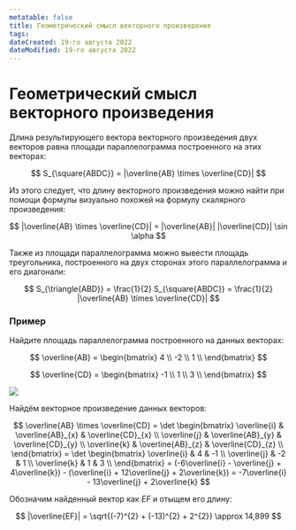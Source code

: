 ```yaml
---
metatable: false
title: Геометрический смысл векторного произведения
tags:
dateCreated: 19-го августа 2022
dateModified: 19-го августа 2022
---
```


# Геометрический смысл векторного произведения


Длина результирующего вектора векторного произведения двух векторов равна площади параллелограмма построенного на этих векторах:

$$
S_{\square{ABDC}} = |\overline{AB} \times \overline{CD}|
$$

Из этого следует, что длину векторного произведения можно найти при помощи формулы визуально похожей на формулу скалярного произведения:

$$
|\overline{AB} \times \overline{CD}| = |\overline{AB}| |\overline{CD}| \sin \alpha
$$

Также из площади параллелограмма можно вывести площадь треугольника, построенного на двух сторонах этого параллелограмма и его диагонали:

$$
S_{\triangle{ABD}} = \frac{1}{2} S_{\square{ABDC}} = \frac{1}{2} |\overline{AB} \times \overline{CD}|
$$

### Пример

Найдите площадь параллелограмма построенного на данных векторах:

$$
\overline{AB} = \begin{bmatrix}
4 \\ 
-2 \\ 
1 \\ 
\end{bmatrix}
$$

$$
\overline{CD} = \begin{bmatrix}
-1 \\ 
1 \\ 
3 \\ 
\end{bmatrix}
$$

![](https://imgur.com/kkA64AL.png)

Найдём векторное произведение данных векторов:

$$
\overline{AB} \times \overline{CD} = \det \begin{bmatrix}
\overline{i} & \overline{AB}_{x} & \overline{CD}_{x} \\
\overline{j} & \overline{AB}_{y} & \overline{CD}_{y} \\ 
\overline{k} & \overline{AB}_{z} & \overline{CD}_{z} \\ 
\end{bmatrix} = \det \begin{bmatrix}
\overline{i} & 4 & -1 \\
\overline{j} & -2 & 1 \\ 
\overline{k} & 1 & 3 \\ 
\end{bmatrix} = (-6\overline{i} - \overline{j} + 4\overline{k}) - (\overline{i} + 12\overline{j} + 2\overline{k}) = -7\overline{i} - 13\overline{j} + 2\overline{k}
$$

Обозначим найденный вектор как $EF$ и отыщем его длину:

$$
|\overline{EF}| = \sqrt{(-7)^{2} + (-13)^{2} + 2^{2}} \approx 14,899
$$
